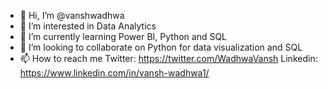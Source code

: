 - 👋 Hi, I’m @vanshwadhwa
- 👀 I’m interested in Data Analytics 
- 🌱 I’m currently learning Power BI, Python and SQL
- 💞️ I’m looking to collaborate on Python for data visualization and SQL
- 📫 How to reach me Twitter: https://twitter.com/WadhwaVansh
                      Linkedin: https://www.linkedin.com/in/vansh-wadhwa1/

<!---
vanshwadhva/vanshwadhva is a ✨ special ✨ repository because its `README.md` (this file) appears on your GitHub profile.
You can click the Preview link to take a look at your changes.
--->
